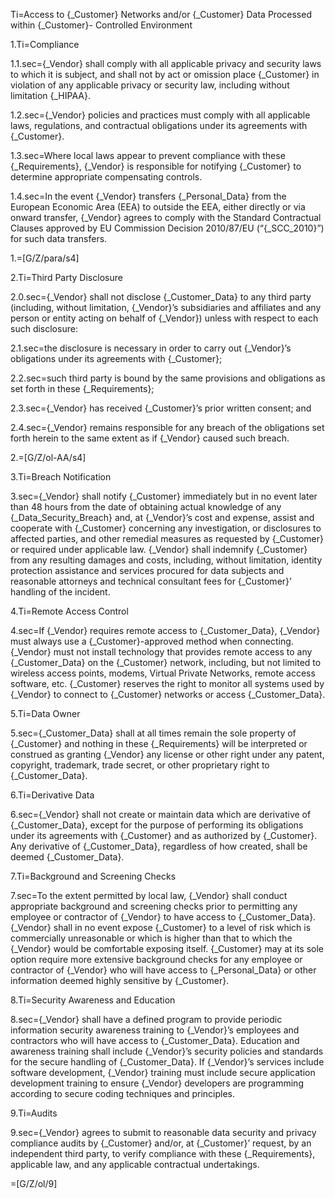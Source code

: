 Ti=Access to {_Customer} Networks and/or {_Customer} Data Processed within {_Customer}- Controlled Environment

1.Ti=Compliance

1.1.sec={_Vendor} shall comply with all applicable privacy and security laws to which it is subject, and shall not by act or omission place {_Customer} in violation of any applicable privacy or security law, including without limitation {_HIPAA}.

1.2.sec={_Vendor} policies and practices must comply with all applicable laws, regulations, and contractual obligations under its agreements with {_Customer}.

1.3.sec=Where local laws appear to prevent compliance with these {_Requirements}, {_Vendor} is responsible for notifying {_Customer} to determine appropriate compensating controls.

1.4.sec=In the event {_Vendor} transfers {_Personal_Data} from the European Economic Area (EEA) to outside the EEA, either directly or via onward transfer, {_Vendor} agrees to comply with the Standard Contractual Clauses approved by EU Commission Decision 2010/87/EU (“{_SCC_2010}”) for such data transfers.

1.=[G/Z/para/s4]

2.Ti=Third Party Disclosure

2.0.sec={_Vendor} shall not disclose {_Customer_Data} to any third party (including, without limitation, {_Vendor}’s subsidiaries and affiliates and any person or entity acting on behalf of {_Vendor}) unless with respect to each such disclosure:

2.1.sec=the disclosure is necessary in order to carry out {_Vendor}’s obligations under its agreements with {_Customer};

2.2.sec=such third party is bound by the same provisions and obligations as set forth in these {_Requirements};

2.3.sec={_Vendor} has received {_Customer}’s prior written consent; and

2.4.sec={_Vendor} remains responsible for any breach of the obligations set forth herein to the same extent as if {_Vendor} caused such breach.

2.=[G/Z/ol-AA/s4]

3.Ti=Breach Notification

3.sec={_Vendor} shall notify {_Customer} immediately but in no event later than 48 hours from the date of obtaining actual knowledge of any {_Data_Security_Breach} and, at {_Vendor}’s cost and expense, assist and cooperate with {_Customer} concerning any investigation, or disclosures to affected parties, and other remedial measures as requested by {_Customer} or required under applicable law. {_Vendor} shall indemnify {_Customer} from any resulting damages and costs, including, without limitation, identity protection assistance and services procured for data subjects and reasonable attorneys and technical consultant fees for {_Customer}’ handling of the incident.

4.Ti=Remote Access Control

4.sec=If {_Vendor} requires remote access to {_Customer_Data}, {_Vendor} must always use a {_Customer}-approved method when connecting. {_Vendor} must not install technology that provides remote access to any {_Customer_Data} on the {_Customer} network, including, but not limited to wireless access points, modems, Virtual Private Networks, remote access software, etc. {_Customer} reserves the right to monitor all systems used by {_Vendor} to connect to {_Customer} networks or access {_Customer_Data}.

5.Ti=Data Owner

5.sec={_Customer_Data} shall at all times remain the sole property of {_Customer} and nothing in these {_Requirements} will be interpreted or construed as granting {_Vendor} any license or other right under any patent, copyright, trademark, trade secret, or other proprietary right to {_Customer_Data}.

6.Ti=Derivative Data

6.sec={_Vendor} shall not create or maintain data which are derivative of {_Customer_Data}, except for the purpose of performing its obligations under its agreements with {_Customer} and as authorized by {_Customer}. Any derivative of {_Customer_Data}, regardless of how created, shall be deemed {_Customer_Data}.

7.Ti=Background and Screening Checks

7.sec=To the extent permitted by local law, {_Vendor} shall conduct appropriate background and screening checks prior to permitting any employee or contractor of {_Vendor} to have access to {_Customer_Data}. {_Vendor} shall in no event expose {_Customer} to a level of risk which is commercially unreasonable or which is higher than that to which the {_Vendor} would be comfortable exposing itself. {_Customer} may at its sole option require more extensive background checks for any employee or contractor of {_Vendor} who will have access to {_Personal_Data} or other information deemed highly sensitive by {_Customer}.

8.Ti=Security Awareness and Education

8.sec={_Vendor} shall have a defined program to provide periodic information security awareness training to {_Vendor}’s employees and contractors who will have access to {_Customer_Data}. Education and awareness training shall include {_Vendor}’s security policies and standards for the secure handling of {_Customer_Data}. If {_Vendor}’s services include software development, {_Vendor} training must include secure application development training to ensure {_Vendor} developers are programming according to secure coding techniques and principles.

9.Ti=Audits

9.sec={_Vendor} agrees to submit to reasonable data security and privacy compliance audits by {_Customer} and/or, at {_Customer}’ request, by an independent third party, to verify compliance with these {_Requirements}, applicable law, and any applicable contractual undertakings.

=[G/Z/ol/9]
